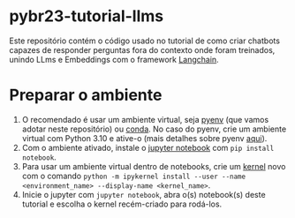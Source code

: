 # pybr23-tutorial-llms
Este repositório contém o código usado no tutorial de como criar chatbots capazes de responder perguntas fora do contexto onde foram treinados, unindo LLms e Embeddings com o framework [Langchain](https://github.com/langchain-ai/langchain).

# Preparar o ambiente
1. O recomendado é usar um ambiente virtual, seja [pyenv](https://github.com/pyenv/pyenv) (que vamos adotar neste repositório) ou [conda](https://docs.conda.io/projects/conda/en/latest/glossary.html?highlight=environment#conda-environment). No caso do pyenv, crie um ambiente virtual com Python 3.10 e ative-o (mais detalhes sobre pyenv [aqui](https://realpython.com/intro-to-pyenv/)).
2. Com o ambiente ativado, instale o [jupyter notebook](https://jupyter.org/install) com `pip install notebook`.
3. Para usar um ambiente virtual dentro de notebooks, crie um [kernel](https://jupyter-notebook-beginner-guide.readthedocs.io/en/latest/what_is_jupyter.html#kernel) novo com o comando `python -m ipykernel install --user --name <environment_name> --display-name <kernel_name>`.
4. Inicie o jupyter com `jupyter notebook`, abra o(s) notebook(s) deste tutorial e escolha o kernel recém-criado para rodá-los.
```
